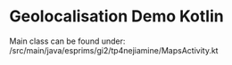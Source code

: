 # Geolocalisation Demo Kotlin

Main class can be found under: /src/main/java/esprims/gi2/tp4nejiamine/MapsActivity.kt

